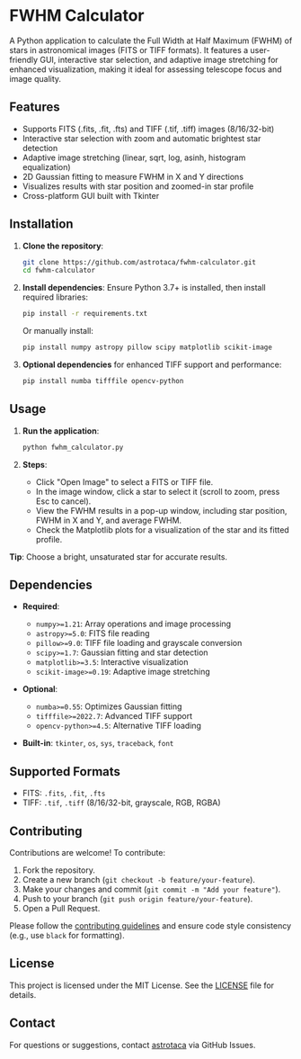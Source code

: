 # FWHM Calculator

A Python application to calculate the Full Width at Half Maximum (FWHM) of stars in astronomical images (FITS or TIFF formats). It features a user-friendly GUI, interactive star selection, and adaptive image stretching for enhanced visualization, making it ideal for assessing telescope focus and image quality.

## Features
- Supports FITS (.fits, .fit, .fts) and TIFF (.tif, .tiff) images (8/16/32-bit)
- Interactive star selection with zoom and automatic brightest star detection
- Adaptive image stretching (linear, sqrt, log, asinh, histogram equalization)
- 2D Gaussian fitting to measure FWHM in X and Y directions
- Visualizes results with star position and zoomed-in star profile
- Cross-platform GUI built with Tkinter

## Installation

1. **Clone the repository**:
   ```bash
   git clone https://github.com/astrotaca/fwhm-calculator.git
   cd fwhm-calculator
   ```

2. **Install dependencies**:
   Ensure Python 3.7+ is installed, then install required libraries:
   ```bash
   pip install -r requirements.txt
   ```
   Or manually install:
   ```bash
   pip install numpy astropy pillow scipy matplotlib scikit-image
   ```

3. **Optional dependencies** for enhanced TIFF support and performance:
   ```bash
   pip install numba tifffile opencv-python
   ```

## Usage

1. **Run the application**:
   ```bash
   python fwhm_calculator.py
   ```

2. **Steps**:
   - Click "Open Image" to select a FITS or TIFF file.
   - In the image window, click a star to select it (scroll to zoom, press Esc to cancel).
   - View the FWHM results in a pop-up window, including star position, FWHM in X and Y, and average FWHM.
   - Check the Matplotlib plots for a visualization of the star and its fitted profile.

**Tip**: Choose a bright, unsaturated star for accurate results.

## Dependencies

- **Required**:
  - `numpy>=1.21`: Array operations and image processing
  - `astropy>=5.0`: FITS file reading
  - `pillow>=9.0`: TIFF file loading and grayscale conversion
  - `scipy>=1.7`: Gaussian fitting and star detection
  - `matplotlib>=3.5`: Interactive visualization
  - `scikit-image>=0.19`: Adaptive image stretching

- **Optional**:
  - `numba>=0.55`: Optimizes Gaussian fitting
  - `tifffile>=2022.7`: Advanced TIFF support
  - `opencv-python>=4.5`: Alternative TIFF loading

- **Built-in**: `tkinter`, `os`, `sys`, `traceback`, `font`

## Supported Formats
- FITS: `.fits`, `.fit`, `.fts`
- TIFF: `.tif`, `.tiff` (8/16/32-bit, grayscale, RGB, RGBA)

## Contributing

Contributions are welcome! To contribute:
1. Fork the repository.
2. Create a new branch (`git checkout -b feature/your-feature`).
3. Make your changes and commit (`git commit -m "Add your feature"`).
4. Push to your branch (`git push origin feature/your-feature`).
5. Open a Pull Request.

Please follow the [contributing guidelines](CONTRIBUTING.md) and ensure code style consistency (e.g., use `black` for formatting).

## License

This project is licensed under the MIT License. See the [LICENSE](LICENSE) file for details.

## Contact

For questions or suggestions, contact [astrotaca](https://github.com/astrotaca) via GitHub Issues.